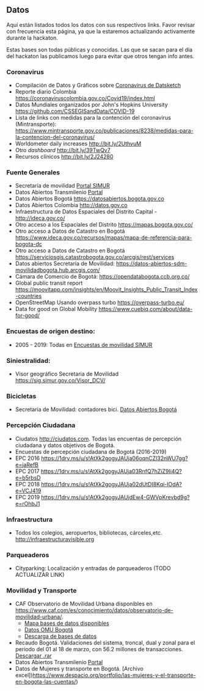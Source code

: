 ## Datos

Aquí están listados todos los datos con sus respectivos links. Favor revisar con frecuencia esta página, ya que la estaremos actualizando activamente durante la hackaton.


Estas bases son todas públicas y conocidas. Las que se sacan para el día del hackaton las publicamos luego para evitar que otros tengan info antes.

### Coronavirus

- Compilación de Datos y Gráficos sobre [Coronavirus de Datsketch](https://datasketch.github.io/coronavirus/)
- Reporte diario Colombia https://coronaviruscolombia.gov.co/Covid19/index.html 
- Datos Mundiales organizados por John's Hopkins University https://github.com/CSSEGISandData/COVID-19
- Lista de links con medidas para la contención del coronavirus (Mintransporte):
https://www.mintransporte.gov.co/publicaciones/8238/medidas-para-la-contencion-del-coronavirus/ 
- Worldometer daily increases http://bit.ly/2UthvuM
- Otro _dashboard_ http://bit.ly/39TwQv7
- Recursos clínicos http://bit.ly/2J24280

### Fuente Generales

- Secretaría de movilidad [Portal SIMUR](https://www.simur.gov.co/portal-simur/)
- Datos Abiertos Transmilenio [Portal](https://datosabiertos-transmilenio.hub.arcgis.com/)
- Datos Abiertos Bogotá https://datosabiertos.bogota.gov.co
- Datos Abiertos Colombia http://datos.gov.co 
- Infraestructura de Datos Espaciales del Distrito Capital - <http://ideca.gov.co/>
- Otro acceso a los Espaciales del Distrito <https://mapas.bogota.gov.co/> 
- Otro acceso a Datos de Catastro en Bogotá <https://www.ideca.gov.co/recursos/mapas/mapa-de-referencia-para-bogota-dc> 
- Otro acceso a Datos de Catastro en Bogotá https://serviciosgis.catastrobogota.gov.co/arcgis/rest/services 
- Datos abiertos Secretaría de Movilidad: <https://datos-abiertos-sdm-movilidadbogota.hub.arcgis.com/>
- Cámara  de Comercio de Bogotá: https://opendatabogota.ccb.org.co/
- Global public transit report https://moovitapp.com/insights/en/Moovit_Insights_Public_Transit_Index-countries 
- OpenStreetMap Usando overpass turbo <https://overpass-turbo.eu/> 
- Data for good on Global Mobility https://www.cuebiq.com/about/data-for-good/



### Encuestas de origen destino:

- 2005 - 2019: Todas en [Encuestas de movilidad SIMUR](https://www.simur.gov.co/portal-simur/datos-del-sector/encuestas-de-movilidad/) 



### Siniestralidad:

- Visor geográfico Secretaria de Movilidad <https://sig.simur.gov.co/Visor_DCV/>


### Bicicletas

- Secretaría de Movilidad: contadores bici. [Datos Abiertos Bogotá](https://datosabiertos.bogota.gov.co/dataset/sensores-conteo-bicicleta-bogota-d-c)


### Percepción Ciudadana

- Ciudatos <http://ciudatos.com>. Todas las encuentas de percepción ciudadana y datos objetivos de Bogotá.
- Encuestas de percepción ciudadana de Bogotá (2016-2019)
 - EPC 2016 https://1drv.ms/u/s!AtXk2gogyJAUja06oqnCZl32nWU7gg?e=jaRefB
 - EPC 2017 https://1drv.ms/u/s!AtXk2gogyJAUja03RnfQ7hZiZ9Ii4Q?e=b5rbsD
 - EPC 2018 https://1drv.ms/u/s!AtXk2gogyJAUja02dUtDI8Kqi-IOdA?e=VCJ419
 - EPC 2019 https://1drv.ms/u/s!AtXk2gogyJAUjdEw4-GWVpKrevbd9g?e=rOhbJ1 

### Infraestructura

- Todos los colegios, aeropuertos, bibliotecas, cárceles,etc. <http://infraestructuravisible.org> 

### Parqueaderos

- Cityparking: Localización y entradas de parqueaderos (TODO ACTUALIZAR LINK)


### Movilidad y Transporte


- CAF Observatorio de Movilidad Urbana disponibles en <https://www.caf.com/es/conocimiento/datos/observatorio-de-movilidad-urbana/>.
	- [Mapa bases de datos disponibles](https://randommonkey.shinyapps.io/cafHome/)
	- [Datos OMU Bogotá](http://ec2-13-58-156-101.us-east-2.compute.amazonaws.com:3838/myApps/caf-general-master/)
	- [Descarga de bases de datos](https://randommonkey.shinyapps.io/cafDown/)
- Recaudo Bogotá. Validaciones del sistema, troncal, dual y zonal para el periodo del 01 al 18 de marzo, con 56.2 millones de transacciones. [Descargar .rar](http://data.datasketch.co/numo/movid19/data-validaciones-desnormalizadas.rar)
- Datos Abiertos Transmilenio [Portal](https://datosabiertos-transmilenio.hub.arcgis.com/)
- Datos de Mujeres y transporte en Bogotá. [Archivo excel])https://www.despacio.org/portfolio/las-mujeres-y-el-transporte-en-bogota-las-cuentas/)









